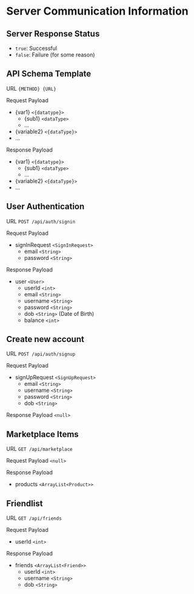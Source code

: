 # Server Communication Information

## Server Response Status
 - `true`: Successful
 - `false`: Failure (for some reason)

## API Schema Template

URL `{METHOD} {URL}`

Request Payload
  - {var1} `<{datatype}>`
    - {sub1} `<dataType>`
    - ...
  - {variable2} `<{dataType}>`
  - ...

Response Payload
  - {var1} `<{datatype}>`
    - {sub1} `<dataType>`
    - ...
  - {variable2} `<{dataType}>`
  - ...

## User Authentication

URL `POST /api/auth/signin`

Request Payload
  - signInRequest `<SignInRequest>`
    - email `<String>`
    - password `<String>`

Response Payload
  - user `<User>`
    - userId `<int>`
    - email `<String>`
    - username `<String>`
    - password `<String>`
    - dob `<String>` (Date of Birth)
    - balance `<int>`

## Create new account

URL `POST /api/auth/signup`

Request Payload
  - signUpRequest `<SignUpRequest>`
    - email `<String>`
    - username `<String>`
    - password `<String>`
    - dob `<String>`

Response Payload `<null>`

## Marketplace Items

URL `GET /api/marketplace`

Request Payload `<null>`

Response Payload
  - products `<ArrayList<Product>>`

## Friendlist

URL `GET /api/friends`

Request Payload
  - userId `<int>`

Response Payload
  - friends `<ArrayList<Friend>>`
    - userId `<int>`
    - username `<String>`
    - dob `<String>`
